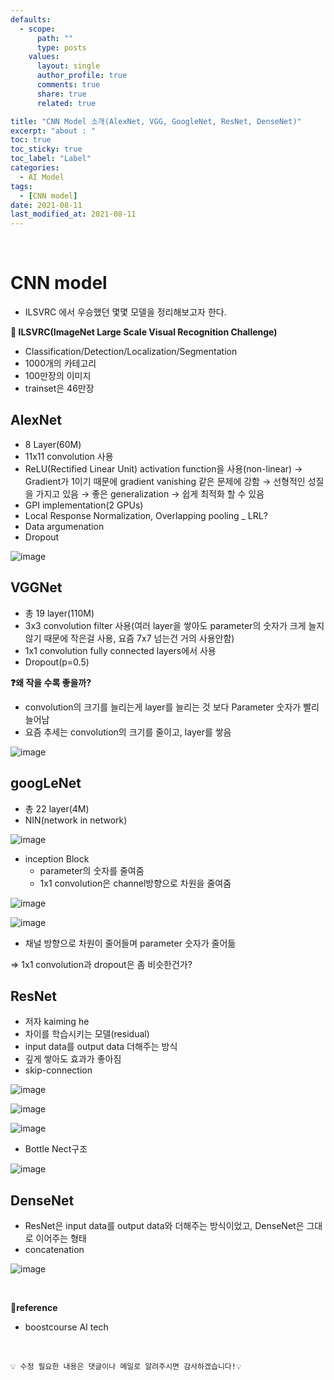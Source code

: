 ```yaml
---
defaults:
  - scope:
      path: ""
      type: posts
    values:
      layout: single
      author_profile: true
      comments: true
      share: true
      related: true

title: "CNN Model 소개(AlexNet, VGG, GoogleNet, ResNet, DenseNet)"
excerpt: "about : "
toc: true
toc_sticky: true
toc_label: "Label"
categories:
  - AI Model
tags:
  - [CNN model]
date: 2021-08-11
last_modified_at: 2021-08-11
---
```


<br>

# CNN model

- ILSVRC 에서 우승했던 몇몇 모델을 정리해보고자 한다.

**📌 ILSVRC(ImageNet Large Scale Visual Recognition Challenge)**

- Classification/Detection/Localization/Segmentation
- 1000개의 카테고리
- 100만장의 이미지
- trainset은 46만장


## AlexNet

- 8 Layer(60M)
- 11x11 convolution 사용
- ReLU(Rectified Linear Unit) activation function을 사용(non-linear) 
    → Gradient가 1이기 때문에 gradient vanishing 같은 문제에 강함
    → 선형적인 성질을 가지고 있음
    → 좋은 generalization
    → 쉽게 최적화 할 수 있음
- GPI implementation(2 GPUs)
- Local Response Normalization, Overlapping pooling _ LRL?
- Data argumenation
- Dropout

![image](https://user-images.githubusercontent.com/77658029/128959801-df0e72ca-ebb6-4385-b626-eccd60553084.png)


## VGGNet

- 총 19 layer(110M)
- 3x3 convolution filter 사용(여러 layer을 쌓아도 parameter의 숫자가 크게 늘지 않기 때문에 작은걸 사용, 요즘 7x7 넘는건 거의 사용안함)
- 1x1 convolution fully connected layers에서 사용
- Dropout(p=0.5)


**❓왜 작을 수록 좋을까?** 

- convolution의 크기를 늘리는게 layer를 늘리는 것 보다 Parameter 숫자가 빨리 늘어남
- 요즘 추세는 convolution의 크기를 줄이고, layer를 쌓음

![image](https://user-images.githubusercontent.com/77658029/128960758-e1d7b420-466f-4d2a-bbf7-20c659f7cbe8.png)

## googLeNet

- 총 22 layer(4M)
- NIN(network in network)

![image](https://user-images.githubusercontent.com/77658029/128961536-a5d98fc2-3573-43c8-a2b0-986cdeeac1bd.png)

- inception Block
    - parameter의 숫자를 줄여줌
    - 1x1 convolution은 channel방향으로 차원을 줄여줌

![image](https://user-images.githubusercontent.com/77658029/128961590-77abb155-f1ac-4ec1-b425-f84329cd5247.png)

![image](https://user-images.githubusercontent.com/77658029/128961854-19571ed5-7d08-4902-a665-75adb20768e2.png)

- 채널 방향으로 차원이 줄어들며 parameter 숫자가 줄어듦

=> 1x1 convolution과 dropout은 좀 비슷한건가?


## ResNet

- 저자 kaiming he
- 차이를 학습시키는 모델(residual)
- input data를 output data 더해주는 방식
- 깊게 쌓아도 효과가 좋아짐
- skip-connection

![image](https://user-images.githubusercontent.com/77658029/128962992-80f8923f-bb08-44fc-8286-d719c3a6bf46.png)

![image](https://user-images.githubusercontent.com/77658029/128962948-359f1031-e6f5-436e-bb97-33c1c4d1a711.png)

![image](https://user-images.githubusercontent.com/77658029/128963172-c326e37a-bf28-4491-9f1f-f0911baa6307.png)

- Bottle Nect구조

![image](https://user-images.githubusercontent.com/77658029/128963439-c13fb529-6ffd-4bdf-a3c6-2f15e3010c07.png)


## DenseNet

- ResNet은 input data를 output data와 더해주는 방식이었고, DenseNet은 그대로 이어주는 형태
- concatenation

![image](https://user-images.githubusercontent.com/77658029/128963217-059c31e1-1995-4c07-9933-6dc880669cb3.png)

<br>

**📌reference**
- boostcourse AI tech

<br>

```
💡 수정 필요한 내용은 댓글이나 메일로 알려주시면 감사하겠습니다!💡 
```
